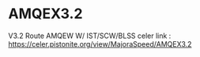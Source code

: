 # AMQEX3.2
V3.2 Route AMQEW W/ IST/SCW/BLSS
celer link : https://celer.pistonite.org/view/MajoraSpeed/AMQEX3.2
